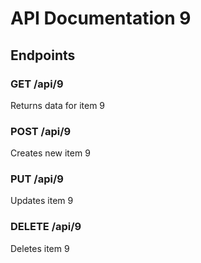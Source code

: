 # API Documentation 9

## Endpoints

### GET /api/9
Returns data for item 9

### POST /api/9
Creates new item 9

### PUT /api/9
Updates item 9

### DELETE /api/9
Deletes item 9